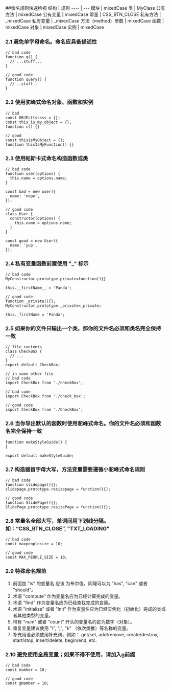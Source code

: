 ##命名规则快速检视
结构 | 规则
---- | ---
模块 | mixedCase
类 | MyClass
公有方法 | mixedCase
公有变量 | mixedCase
常量 | CSS_BTN_CLOSE
私有方法 | _mixedCase
私有变量 | _mixedCase
方法（method）参数 | mixedCase
函数 | mixedCase
对象 | mixedCase
实例 | mixedCase

### 2.1 避免单字母命名。命名应具备描述性
```
// bad code
function q() {
  // ...stuff...
}

// good code
function query() {
  // ..stuff..
}
```

### 2.2 使用驼峰式命名对象、函数和实例
```
// bad
const OBJEcttsssss = {};
const this_is_my_object = {};
function c() {}

// good
const thisIsMyObject = {};
function thisIsMyFunction() {}
```

### 2.3 使用帕斯卡式命名构造函数或类
```
// bad code
function user(options) {
  this.name = options.name;
}

const bad = new user({
  name: 'nope',
});

// good code
class User {
  constructor(options) {
    this.name = options.name;
  }
}

const good = new User({
  name: 'yup',
});
```

### 2.4 私有变量函数前置使用 "_" 标示
```
// bad code
MyConstructor.prototype.private=function(){}

this.__firstName__ = 'Panda';

// good code
function _private(){};
MyConstructor.prototype._private=_private;

this._firstName = 'Panda';
```

### 2.5 如果你的文件只输出一个类，那你的文件名必须和类名完全保持一致
```
// file contents
class CheckBox {
  // ...
}
export default CheckBox;

// in some other file
// bad code
import CheckBox from './checkBox';

// bad code
import CheckBox from './check_box';

// good code
import CheckBox from './CheckBox';
```

### 2.6 当你导出默认的函数时使用驼峰式命名。你的文件名必须和函数名完全保持一致
```
function makeStyleGuide() {
}

export default makeStyleGuide;
```


### 2.7 构造器首字母大写，方法变量需要遵循小驼峰式命名规则
```
// bad code
function slidepage(){};
slidepage.prototype.resizepage = function(){};

// good code
function SlidePage(){};
SlidePage.prototype.resizePage = function(){};
```

### 2.8 常量名全部大写，单词间用下划线分隔。如：“CSS_BTN_CLOSE”, "TXT_LOADING"
```
// bad code
const maxpeoplesize = 10;

// good code
const MAX_PEOPLE_SIZE = 10;
```

### 2.9 特殊命名规范

1. 前面加 "is" 的变量名 应该 为布尔值，同理可以为 "has", "can" 或者 "should"。
2. 术语 "compute" 作为变量名应为已经计算完成的变量。
3. 术语 "find" 作为变量名应为已经查找完成的变量。
4. 术语 "initialize" 或者 "init" 作为变量名应为已经实例化（初始化）完成的类或者其他类型的变量。
5. 带有 "num" 或者 "count" 开头的变量名约定为数字（对象）。
6. 重复变量建议使用 "i", "j", "k" （依次类推）等名称的变量。
7. 补充用语必须使用补充词，例如： get/set, add/remove, create/destroy, start/stop, insert/delete, begin/end, etc.

### 2.10 避免使用全局变量；如果不得不使用，请加入g前缀
```
// bad code
const number = 10;

// good code
const gNamber = 10;
```



